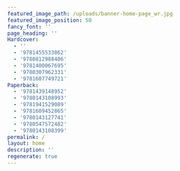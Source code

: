 ```yaml
---
featured_image_path: /uploads/banner-home-page_wr.jpg
featured_image_position: 50
fancy_font: ''
page_heading: ''
Hardcover:
  - ''
  - '9781455533862'
  - '9780812988406'
  - '9781400067695'
  - '9780307962331'
  - '9781607749721'
Paperback:
  - '9781439148952'
  - '9780143108993'
  - '9781941529089'
  - '9781609452865'
  - '9780143127741'
  - '9780547572482'
  - '9780143108399'
permalink: /
layout: home
description: ''
regenerate: true
---
```


